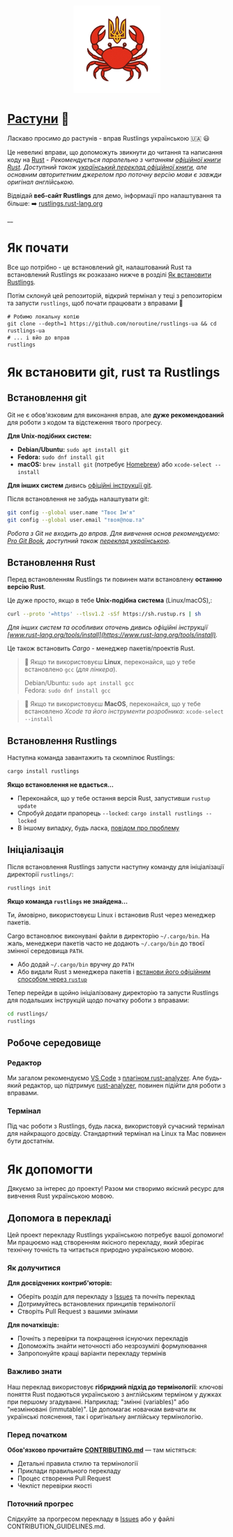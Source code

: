 <p align="center">
  <img src="assets/crabopodibni.png" alt="Ракоподібні" width="200">
</p>

# [Растуни](https://rustlings.rust-lang.org) 🦀

Ласкаво просимо до растунів - вправ Rustlings українською 🇺🇦 😃

Це невеликі вправи, що допоможуть звикнути до читання та написання коду на [Rust](https://www.rust-lang.org) - _Рекомендується паралельно з читанням [офіційної книги Rust](https://doc.rust-lang.org/book). Доступний також [український переклад офіційної книги](https://rust-lang-ua.github.io/rustbook_ukrainian/), але основним авторитетним джерелом про поточну версію мови є завжди оригінал англійською._

Відвідай **веб-сайт Rustlings**  для демо, інформації про налаштування та більше: ➡️ [rustlings.rust-lang.org](https://rustlings.rust-lang.org)

__

# Як почати

Все що потрібно - це встановлений git, налаштований Rust та встановлений Rustlings як розказано нижче в розділі [Як встановити Rustlings](#як-встановити-git-rust-та-rustlings).

Потім склонуй цей репозиторій, відкрий термінал у теці з репозиторієм та запусти `rustlings`, щоб почати працювати з вправами 🚀

```
# Робимо локальну копію
git clone --depth=1 https://github.com/noroutine/rustlings-ua && cd rustlings-ua
# ... i вйо до вправ
rustlings
```

# Як встановити git, rust та Rustlings

## Встановлення git

Git не є обов'язковим для виконання вправ, але **дуже рекомендований** для роботи з кодом та відстеження твого прогресу.

**Для Unix-подібних систем:**

- **Debian/Ubuntu:** `sudo apt install git`
- **Fedora:** `sudo dnf install git`
- **macOS:** `brew install git` (потребує [Homebrew](https://brew.sh/)) або `xcode-select --install`

**Для інших систем** дивись [офіційні інструкції git](https://git-scm.com/downloads).

Після встановлення не забудь налаштувати git:
```bash
git config --global user.name "Твоє Ім'я"
git config --global user.email "твоя@пош.та"
```

_Робота з Git не входить до вправ. Для вивчення основ рекомендуємо: [Pro Git Book](https://git-scm.com/book), доступний також [переклад українською](https://git-scm.com/book/uk/v2)._

## Встановлення Rust

Перед встановленням Rustlings ти повинен мати встановлену **останню версію Rust**.

Це дуже просто, якщо в тебе **Unix-подібна система** (Linux/macOS),:

```bash
curl --proto '=https' --tlsv1.2 -sSf https://sh.rustup.rs | sh
```

_Для інших систем та особливих оточень дивись офіційні інструкції [www.rust-lang.org/tools/install](https://www.rust-lang.org/tools/install)._

Це також встановить _Cargo_ - менеджер пакетів/проектів Rust.

> 🐧 Якщо ти використовуєш **Linux**, переконайся, що у тебе встановлено `gcc` (_для лінкера_).
>
> Debian/Ubuntu: `sudo apt install gcc`\
> Fedora: `sudo dnf install gcc`

> 🍎 Якщо ти використовуєш **MacOS**, переконайся, що у тебе встановлено _Xcode та його інструменти розробника_: `xcode-select --install`

## Встановлення Rustlings

Наступна команда завантажить та скомпілює Rustlings:

```bash
cargo install rustlings
```

**Якщо встановлення не вдається...**

- Переконайся, що у тебе остання версія Rust, запустивши `rustup update`
- Спробуй додати прапорець `--locked`: `cargo install rustlings --locked`
- В іншому випадку, будь ласка, [повідом про проблему](https://github.com/rust-lang/rustlings/issues/new)

## Ініціалізація

Після встановлення Rustlings запусти наступну команду для ініціалізації директорії `rustlings/`:

```bash
rustlings init
```

**Якщо команда `rustlings` не знайдена...**

Ти, ймовірно, використовуєш Linux і встановив Rust через менеджер пакетів.

Cargo встановлює виконувані файли в директорію `~/.cargo/bin`.
На жаль, менеджери пакетів часто не додають `~/.cargo/bin` до твоєї змінної середовища `PATH`.

- Або додай `~/.cargo/bin` вручну до `PATH`
- Або видали Rust з менеджера пакетів і [встанови його офіційним способом через `rustup`](https://www.rust-lang.org/tools/install)

Тепер перейди в щойно ініціалізовану директорію та запусти Rustlings для подальших інструкцій щодо початку роботи з вправами:

```bash
cd rustlings/
rustlings
```

## Робоче середовище

### Редактор

Ми загалом рекомендуємо [VS Code](https://code.visualstudio.com/) з [плагіном rust-analyzer](https://marketplace.visualstudio.com/items?itemName=rust-lang.rust-analyzer).
Але будь-який редактор, що підтримує [rust-analyzer](https://rust-analyzer.github.io/), повинен підійти для роботи з вправами.

### Термінал

Під час роботи з Rustlings, будь ласка, використовуй сучасний термінал для найкращого досвіду.
Стандартний термінал на Linux та Mac повинен бути достатнім.

# Як допомогти

Дякуємо за інтерес до проекту! Разом ми створимо якісний ресурс для вивчення Rust українською мовою.

## Допомога в перекладі

Цей проект перекладу Rustlings українською потребує вашої допомоги! Ми працюємо над створенням якісного перекладу, який зберігає технічну точність та читається природно українською мовою.

### Як долучитися

**Для досвідчених контриб'юторів:**
- Оберіть розділ для перекладу з [Issues](../../issues) та почніть переклад
- Дотримуйтесь встановлених принципів термінології
- Створіть Pull Request з вашими змінами

**Для початківців:**
- Почніть з перевірки та покращення існуючих перекладів
- Допоможіть знайти неточності або незрозумілі формулювання
- Запропонуйте кращі варіанти перекладу термінів

### Важливо знати

Наш переклад використовує **гібридний підхід до термінології**: ключові поняття Rust подаються українською з англійським терміном у дужках при першому згадуванні. Наприклад: "змінні (variables)" або "незмінювані (immutable)". Це допомагає новачкам вивчати як українські пояснення, так і оригінальну англійську термінологію.

### Перед початком

**Обов'язково прочитайте [CONTRIBUTING.md](./CONTRIBUTING.md)** — там містяться:
- Детальні правила стилю та термінології
- Приклади правильного перекладу
- Процес створення Pull Request
- Чекліст перевірки якості

### Поточний прогрес

Слідкуйте за прогресом перекладу в [Issues](../../issues) або у файлі CONTRIBUTION_GUIDELINES.md.

